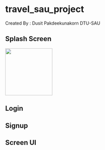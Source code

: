 # travel_sau_project

Created By : Dusit Pakdeekunakorn DTU-SAU

## Splash Screen
<image src="https://github.com/Dusit65/dti_like_project/blob/main/Screenshot_20240514_201235.jpg" width="150px">

## Login



## Signup



## Screen UI






